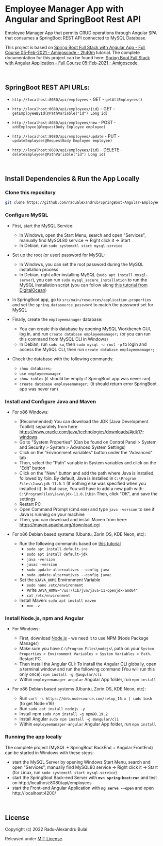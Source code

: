 # Employee Manager App with Angular and SpringBoot Rest API

Employee Manager App that permits CRUD operations through Angular SPA that consumes a SpringBoot REST API connected to MySQL Database.

This project is based on [Spring Boot Full Stack with Angular App - Full Course 05-Feb-2021 - Amigoscode - 2h40m](https://youtu.be/Gx4iBLKLVHk) tutorial. The complete documentation for this project can be found here: [Spring Boot Full Stack with Angular Application - Full Course 05-Feb-2021 - Amigoscode](https://github.com/radualexandrub/Study/blob/master/SpringBoot/SpringBootWithAngularCourse.md).

<br/>

## SpringBoot REST API URLs:

- `http://localhost:8080/api/employees` - GET - `getAllEmployees()`

- `http://localhost:8080/api/employees/{id}` - GET - `getEmployeeById(@PathVariable("id") Long id)`

- `http://localhost:8080/api/employees/new` - POST - `addEmployee(@RequestBody Employee employee)`

- `http://localhost:8080/api/employees/update` - PUT - `updateEmployee(@RequestBody Employee employee)`

- `http://localhost:8080/api/employees/{id}` - DELETE - `deleteEmployee(@PathVariable("id") Long id)`

<br/>

## Install Dependencies & Run the App Locally

### Clone this repository

```bash
git clone https://github.com/radualexandrub/SpringBoot-Angular-EmployeeManagerApp SpringBoot_EmployeeManagerApp
```

### Configure MySQL

- First, start the MySQL Service:
    - In Windows, open the Start Menu, search and open "Services", manually find MySQL80 service -> Right click it -> Start
    - In Debian, run `sudo systemctl start mysql.service`

- Set up the root (or user) password for MySQL:
    - In Windows, you can set the root password during the MySQL installation process
    - In Debian, right after installing MySQL (`sudo apt install mysql-server`), you can run `sudo mysql_secure_installation` to run the MySQL Installation script (you can follow along [this tutorial from DigitalOcean](https://www.digitalocean.com/community/tutorials/how-to-install-mysql-on-ubuntu-20-04))

- In SpringBoot app, go to `src/main/resources/application.properties` and set the `spring.datasource.password` to match the password set for MySQL

- Finally, create the `employeemanager` database:
    - You can create this database by opening MySQL Workbench GUI, log in, and run `create database employeemanager;` (or you can run this command from MySQL CLI in Windows)
    - In Debian, run `sudo su`, then `sudo mysql -u root -p` to login and access the MySQL CLI, then run `create database employeemanager;`

- Check the database with the following commands:
    - `show databases;`
    - `use employeemanager`
    - `show tables` (it should be empty if SpringBoot app was never ran)
    - `create database employeemanager;` (it should return error SpringBoot app was never ran)

### Install and Configure Java and Maven

- For x86 Windows:
    - (Recommended) You can download the JDK (Java Development Toolkit) separately from here: https://www.oracle.com/java/technologies/downloads/#jdk17-windows
    - Go to "System Properties" (Can be found on Control Panel > System and Security > System > Advanced System Settings)
    - Click on the "Environment variables" button under the "Advanced" tab
    - Then, select the "Path" variable in System variables and click on the "Edit" button
    - Click on the "New" button and add the path where Java is installed, followed by \bin. By default, Java is installed in `C:\Program Files\Java\jdk-11.0.1` (If nothing else was specified when you installed it). In that case, You will have to add a new path with: `C:\ProgramFiles\Java\jdk-11.0.1\bin` Then, click "OK", and save the settings
    - Restart PC
    - Open Command Prompt (cmd.exe) and type `java -version` to see if Java is running on your machine
    - Then, you can download and install Maven from here: https://maven.apache.org/download.cgi


- For x86 Debian based systems (Ubuntu, Zorin OS, KDE Neon, etc):
    - Run the following commands based on [this tutorial](https://www.digitalocean.com/community/tutorials/how-to-install-java-with-apt-on-ubuntu-18-04)
        - `sudo apt install default-jre`
        - `sudo apt install default-jdk`
        - `java -version`
        - `javac -version`
        - `sudo update-alternatives --config java`
        - `sudo update-alternatives --config javac`
    - Set the `$JAVA_HOME` Environment Variable
        - `sudo nano /etc/environment`
        - write `JAVA_HOME="/usr/lib/jvm/java-11-openjdk-amd64"`
        - `cat /etc/environment`
    - Install Maven: `sudo apt install maven`
        - `mvn -v`

### Install Node.js, npm and Angular

- For Windows:
    - First, download [Node.js](https://nodejs.org/en/download/) - we need it to use NPM (Node Package Manager)
    - Make sure you have `C:\Program Files\nodejs\` path on your `System Properties > Environment Variables > System Variables > Path`. Restart PC.
    - Then install the Angular CLI: To install the Angular CLI globally, open a terminal window and run the following command (You will run this only once): `npm install -g @angular/cli`
    - Within `employeemanager-angular` Angular App folder, run `npm install`

- For x86 Debian based systems (Ubuntu, Zorin OS, KDE Neon, etc):
    - Run `curl -s https://deb.nodesource.com/setup_16.x | sudo bash` (to get Node v16)
    - Run `sudo apt install nodejs -y`
    - Install npm `sudo npm install -g npm@8.19.2`
    - Install Angular `sudo npm install -g @angular/cli`
    - Within `employeemanager-angular` Angular App folder, run `npm install`

### Running the app locally

The complete project (MySQL + SpringBoot BackEnd + Angular FrontEnd) can be started in Windows with these steps:

- start the MySQL Server by opening Windows Start Menu, search and open "Services", manually find MySQL80 service -> Right click it -> Start (for Linux, run `sudo systemctl start mysql.service`)
- start the SpringBoot Back-end Server with **`mvn spring-boot:run`** and test on http://localhost:8080/api/employees
- start the Front-end Angular Application with **`ng serve --open`** and open http://localhost:4200/

<br/>

## License

Copyright (c) 2022 Radu-Alexandru Bulai

Released under [MIT License](./LICENSE).